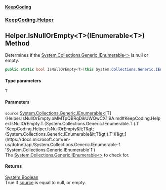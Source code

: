 #### [KeepCoding](index.md 'index')
### [KeepCoding](KeepCoding.md 'KeepCoding').[Helper](Helper.md 'KeepCoding.Helper')
## Helper.IsNullOrEmpty&lt;T&gt;(IEnumerable&lt;T&gt;) Method
Determines if the [System.Collections.Generic.IEnumerable&lt;&gt;](https://docs.microsoft.com/en-us/dotnet/api/System.Collections.Generic.IEnumerable-1 'System.Collections.Generic.IEnumerable`1') is null or empty.  
```csharp
public static bool IsNullOrEmpty<T>(this System.Collections.Generic.IEnumerable<T> source);
```
#### Type parameters
<a name='KeepCoding.Helper.IsNullOrEmpty.T.(System.Collections.Generic.IEnumerable.T.).T'></a>
`T`  
  
#### Parameters
<a name='KeepCoding.Helper.IsNullOrEmpty.T.(System.Collections.Generic.IEnumerable.T.).source'></a>
`source` [System.Collections.Generic.IEnumerable&lt;](https://docs.microsoft.com/en-us/dotnet/api/System.Collections.Generic.IEnumerable-1 'System.Collections.Generic.IEnumerable`1')[T](Helper.IsNullOrEmpty.oMMTpQBRqDikUWQwCX1l9A.md#KeepCoding.Helper.IsNullOrEmpty.T.(System.Collections.Generic.IEnumerable.T.).T 'KeepCoding.Helper.IsNullOrEmpty&lt;T&gt;(System.Collections.Generic.IEnumerable&lt;T&gt;).T')[&gt;](https://docs.microsoft.com/en-us/dotnet/api/System.Collections.Generic.IEnumerable-1 'System.Collections.Generic.IEnumerable`1')  
The [System.Collections.Generic.IEnumerable&lt;&gt;](https://docs.microsoft.com/en-us/dotnet/api/System.Collections.Generic.IEnumerable-1 'System.Collections.Generic.IEnumerable`1') to check for.
  
#### Returns
[System.Boolean](https://docs.microsoft.com/en-us/dotnet/api/System.Boolean 'System.Boolean')  
True if [source](Helper.IsNullOrEmpty.oMMTpQBRqDikUWQwCX1l9A.md#KeepCoding.Helper.IsNullOrEmpty.T.(System.Collections.Generic.IEnumerable.T.).source 'KeepCoding.Helper.IsNullOrEmpty&lt;T&gt;(System.Collections.Generic.IEnumerable&lt;T&gt;).source') is equal to null, or empty.
